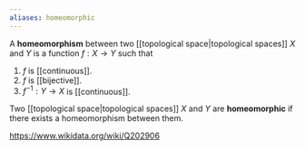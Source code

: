 ```yaml
---
aliases: homeomorphic
---
```

A **homeomorphism** between two [[topological space|topological spaces]] $X$ and $Y$ is a function $f: X\to Y$ such that 
1. $f$ is [[continuous]].
2. $f$ is [[bijective]].
3. $f^{-1}:Y\to X$ is [[continuous]].

Two [[topological space|topological spaces]] $X$ and $Y$ are **homeomorphic** if there exists a homeomorphism between them.

https://www.wikidata.org/wiki/Q202906